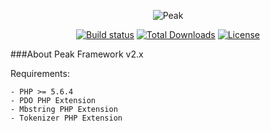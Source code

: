 <p align="center"><img src="http://francoislajoie.com/assets/img/peaklogo.jpg" alt="Peak"></p>
<p align="center">
<a href="https://travis-ci.org/peakphp/framework"><img src="https://travis-ci.org/peakphp/framework.svg" alt="Build status"></a>
<a href="https://packagist.org/packages/peakphp/framework"><img src="https://poser.pugx.org/peakphp/framework/downloads" alt="Total Downloads"></a>
<a href="https://packagist.org/packages/peakphp/framework"><img src="https://poser.pugx.org/peakphp/framework/license" alt="License"></a>
</p>

###About Peak Framework v2.x

Requirements:

    - PHP >= 5.6.4
    - PDO PHP Extension
    - Mbstring PHP Extension
    - Tokenizer PHP Extension
